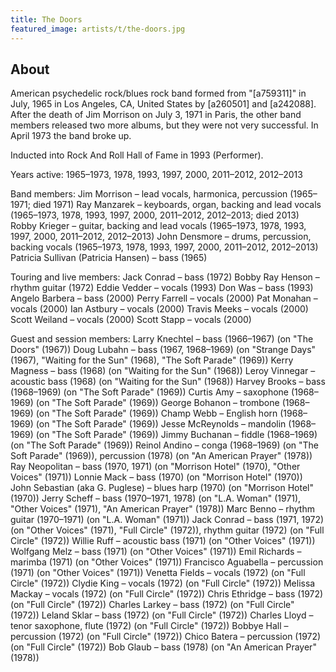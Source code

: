 ```yaml
---
title: The Doors
featured_image: artists/t/the-doors.jpg
---
```

## About

American psychedelic rock/blues rock band formed from "[a759311]" in July, 1965 in Los Angeles, CA, United States by [a260501] and [a242088]. After the death of Jim Morrison on July 3, 1971 in Paris, the other band members released two more albums, but they were not very successful. In April 1973 the band broke up.

Inducted into Rock And Roll Hall of Fame in 1993 (Performer).

Years active: 1965–1973, 1978, 1993, 1997, 2000, 2011–2012, 2012–2013

Band members:
Jim Morrison – lead vocals, harmonica, percussion (1965–1971; died 1971)
Ray Manzarek – keyboards, organ, backing and lead vocals (1965–1973, 1978, 1993, 1997, 2000, 2011–2012, 2012–2013; died 2013)
Robby Krieger – guitar, backing and lead vocals (1965–1973, 1978, 1993, 1997, 2000, 2011–2012, 2012–2013)
John Densmore – drums, percussion, backing vocals (1965–1973, 1978, 1993, 1997, 2000, 2011–2012, 2012–2013)
Patricia Sullivan (Patricia Hansen) – bass (1965)

Touring and live members:
Jack Conrad – bass (1972)
Bobby Ray Henson – rhythm guitar (1972)
Eddie Vedder – vocals (1993)
Don Was – bass (1993)
Angelo Barbera – bass (2000)
Perry Farrell – vocals (2000)
Pat Monahan – vocals (2000)
Ian Astbury – vocals (2000)
Travis Meeks – vocals (2000)
Scott Weiland – vocals (2000)
Scott Stapp – vocals (2000)

Guest and session members:
Larry Knechtel – bass (1966–1967) (on "The Doors" (1967))
Doug Lubahn – bass (1967, 1968–1969) (on "Strange Days" (1967), "Waiting for the Sun" (1968), "The Soft Parade" (1969))
Kerry Magness – bass (1968) (on "Waiting for the Sun" (1968))
Leroy Vinnegar – acoustic bass (1968) (on "Waiting for the Sun" (1968))
Harvey Brooks – bass (1968–1969) (on "The Soft Parade" (1969))
Curtis Amy – saxophone (1968–1969) (on "The Soft Parade" (1969))
George Bohanon – trombone (1968–1969) (on "The Soft Parade" (1969))
Champ Webb – English horn (1968–1969) (on "The Soft Parade" (1969))
Jesse McReynolds – mandolin (1968–1969) (on "The Soft Parade" (1969))
Jimmy Buchanan – fiddle (1968–1969) (on "The Soft Parade" (1969))
Reinol Andino – conga (1968–1969) (on "The Soft Parade" (1969)), percussion (1978) (on "An American Prayer" (1978))
Ray Neopolitan – bass (1970, 1971) (on "Morrison Hotel" (1970), "Other Voices" (1971))
Lonnie Mack – bass (1970) (on "Morrison Hotel" (1970))
John Sebastian (aka G. Puglese) – blues harp (1970) (on "Morrison Hotel" (1970))
Jerry Scheff – bass (1970–1971, 1978) (on "L.A. Woman" (1971), "Other Voices" (1971), "An American Prayer" (1978))
Marc Benno – rhythm guitar (1970–1971) (on "L.A. Woman" (1971))
Jack Conrad – bass (1971, 1972) (on "Other Voices" (1971), "Full Circle" (1972)), rhythm guitar (1972) (on "Full Circle" (1972))
Willie Ruff – acoustic bass (1971) (on "Other Voices" (1971))
Wolfgang Melz – bass (1971) (on "Other Voices" (1971))
Emil Richards – marimba (1971) (on "Other Voices" (1971))
Francisco Aguabella – percussion (1971) (on "Other Voices" (1971))
Venetta Fields – vocals (1972) (on "Full Circle" (1972))
Clydie King – vocals (1972) (on "Full Circle" (1972))
Melissa Mackay – vocals (1972) (on "Full Circle" (1972))
Chris Ethridge – bass (1972) (on "Full Circle" (1972))
Charles Larkey – bass (1972) (on "Full Circle" (1972))
Leland Sklar – bass (1972) (on "Full Circle" (1972))
Charles Lloyd – tenor saxophone, flute (1972) (on "Full Circle" (1972))
Bobbye Hall – percussion (1972) (on "Full Circle" (1972))
Chico Batera – percussion (1972) (on "Full Circle" (1972))
Bob Glaub – bass (1978) (on "An American Prayer" (1978))
